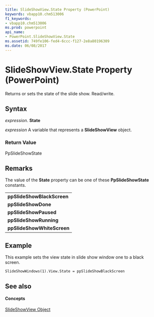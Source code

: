 ```yaml
---
title: SlideShowView.State Property (PowerPoint)
keywords: vbapp10.chm513006
f1_keywords:
- vbapp10.chm513006
ms.prod: powerpoint
api_name:
- PowerPoint.SlideShowView.State
ms.assetid: 749fe106-fed4-6ccc-f127-2e8a80196309
ms.date: 06/08/2017
---
```



# SlideShowView.State Property (PowerPoint)

Returns or sets the state of the slide show. Read/write.


## Syntax

 _expression_. **State**

 _expression_ A variable that represents a **SlideShowView** object.


### Return Value

PpSlideShowState


## Remarks

The value of the  **State** property can be one of these **PpSlideShowState** constants.


||
|:-----|
|**ppSlideShowBlackScreen**|
|**ppSlideShowDone**|
|**ppSlideShowPaused**|
|**ppSlideShowRunning**|
|**ppSlideShowWhiteScreen**|

## Example

This example sets the view state in slide show window one to a black screen.


```
SlideShowWindows(1).View.State = ppSlideShowBlackScreen
```


## See also


#### Concepts


[SlideShowView Object](PowerPoint.SlideShowView.md)

